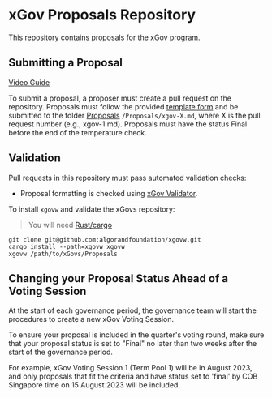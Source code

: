 # xGov Proposals Repository
This repository contains proposals for the xGov program.

## Submitting a Proposal
[Video Guide](https://youtu.be/BiqM8B8J8lM)

To submit a proposal, a proposer must create a pull request on the repository. 
Proposals must follow the provided <a href="https://github.com/algorandfoundation/ARCs/tree/main/assets/arc-0034/TemplateForm.md">template form</a> and be submitted to the folder <a href="Proposals">Proposals</a> `/Proposals/xgov-X.md`, where X is the pull request number (e.g., xgov-1.md). Proposals must have the status Final before the end of the temperature check.

## Validation

Pull requests in this repository must pass automated validation checks:

* Proposal formatting is checked using [xGov Validator](https://github.com/algorandfoundation/xgovw).

To install `xgovw` and validate the xGovs repository:

> You will need [Rust/cargo](https://doc.rust-lang.org/cargo/getting-started/installation.html)

```console
git clone git@github.com:algorandfoundation/xgovw.git
cargo install --path=xgovw xgovw
xgovw /path/to/xGovs/Proposals
```
## Changing your Proposal Status Ahead of a Voting Session

At the start of each governance period, the governance team will start the procedures to create a new xGov Voting Session. 

To ensure your proposal is included in the quarter's voting round, make sure that your proposal status is set to "Final" no later than two weeks after the start of the governance period.

For example, xGov Voting Session 1 (Term Pool 1) will be in August 2023, and only proposals that fit the criteria and have status set to 'final' by COB Singapore time on 15 August 2023 will be included.
